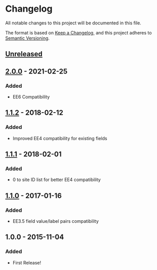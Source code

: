 # Changelog
All notable changes to this project will be documented in this file.

The format is based on [Keep a Changelog](https://keepachangelog.com/),
and this project adheres to [Semantic Versioning](https://semver.org/spec/v2.0.0.html).

## [Unreleased]


## [2.0.0] - 2021-02-25
### Added
- EE6 Compatibility

## [1.1.2] - 2018-02-12
### Added
- Improved EE4 compatibility for existing fields

## [1.1.1] - 2018-02-01
### Added
- 0 to site ID list for better EE4 compatibility

## [1.1.0] - 2017-01-16
### Added
- EE3.5 field value/label pairs compatibility

## 1.0.0 - 2015-11-04
### Added
- First Release!

[Unreleased]: https://github.com/packettide/wygwam/compare/v2.0.0...HEAD
[2.0.0]: https://github.com/packettide/wygwam/compare/v1.1.2...v2.0.0
[1.1.2]: https://github.com/packettide/wygwam/compare/v1.1.1...v1.1.2
[1.1.1]: https://github.com/packettide/wygwam/compare/v1.1.0...v1.1.1
[1.1.0]: https://github.com/packettide/wygwam/compare/v1.0.0...v1.1.0
